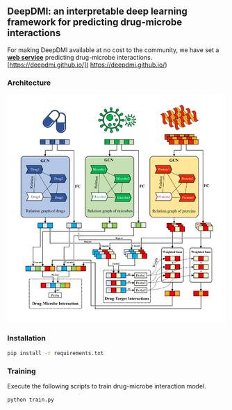 ## DeepDMI: an interpretable deep learning framework for predicting drug-microbe interactions

For making DeepDMI available at no cost to the community, we have set a **[web service](https://deepdmi.github.io/)** predicting drug-microbe interactions. 
[https://deepdmi.github.io/]( https://deepdmi.github.io/)




### Architecture   
![](/img/deepdmi.png)

### Installation
```bash
pip install -r requirements.txt
```

### Training
Execute the following scripts to train drug-microbe interaction model.
```bash
python train.py
```




